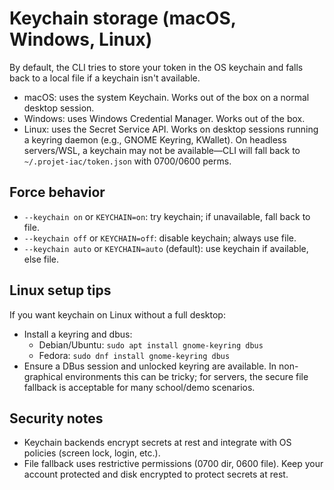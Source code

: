 # Keychain storage (macOS, Windows, Linux)

By default, the CLI tries to store your token in the OS keychain and falls back to a local file if a keychain isn't available.

- macOS: uses the system Keychain. Works out of the box on a normal desktop session.
- Windows: uses Windows Credential Manager. Works out of the box.
- Linux: uses the Secret Service API. Works on desktop sessions running a keyring daemon (e.g., GNOME Keyring, KWallet). On headless servers/WSL, a keychain may not be available—CLI will fall back to `~/.projet-iac/token.json` with 0700/0600 perms.

## Force behavior

- `--keychain on` or `KEYCHAIN=on`: try keychain; if unavailable, fall back to file.
- `--keychain off` or `KEYCHAIN=off`: disable keychain; always use file.
- `--keychain auto` or `KEYCHAIN=auto` (default): use keychain if available, else file.

## Linux setup tips

If you want keychain on Linux without a full desktop:

- Install a keyring and dbus:
  - Debian/Ubuntu: `sudo apt install gnome-keyring dbus`
  - Fedora: `sudo dnf install gnome-keyring dbus`
- Ensure a DBus session and unlocked keyring are available. In non-graphical environments this can be tricky; for servers, the secure file fallback is acceptable for many school/demo scenarios.

## Security notes

- Keychain backends encrypt secrets at rest and integrate with OS policies (screen lock, login, etc.).
- File fallback uses restrictive permissions (0700 dir, 0600 file). Keep your account protected and disk encrypted to protect secrets at rest.
